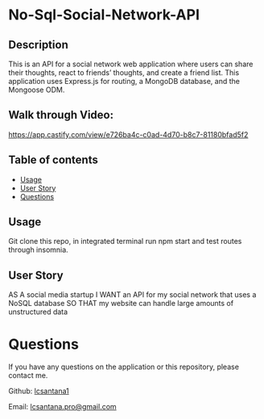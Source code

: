 # No-Sql-Social-Network-API

  ## Description
  
  This is an API for a social network web application where users can share their thoughts, react to friends’ thoughts, and create a friend list. This application uses Express.js for routing, a MongoDB database, and the Mongoose ODM. 

 
  ## Walk through Video:
  
  https://app.castify.com/view/e726ba4c-c0ad-4d70-b8c7-81180bfad5f2
  

  ## Table of contents
  * [Usage](#usage)
  * [User Story](#userstory)
  * [Questions](#questions)
  

  ## Usage

Git clone this repo, in integrated terminal run npm start and test routes through insomnia.


## User Story

AS A social media startup
I WANT an API for my social network that uses a NoSQL database
SO THAT my website can handle large amounts of unstructured data


  # Questions
  If you have any questions on the application or this repository, please contact me.

   Github: [lcsantana1](https://github.com/lcsantana1)

   Email: [lcsantana.pro@gmail.com](https://github.com/lcsantana1)
